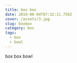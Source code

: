 ```yaml
---
title: box box
date: 2019-06-04T07:32:11.756Z
cover: /assets/3.jpg
slug: boxbox
category: box
tags:
  - box
  - bowl
---
```

box box bowl

